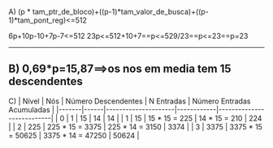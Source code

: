 A) (p * tam_ptr_de_bloco)+((p-1)*tam_valor_de_busca)+((p-1)*tam_pont_reg)<=512

6p+10p-10+7p-7<=512
23p<=512+10+7==p<=529/23==p<=23==p=23

----------------------------------------------------------------------------------------------
B) 0,69*p=15,87==>os nos em media tem 15 descendentes
----------------------------------------------------------------------------------------------
C)
| Nível | Nós  | Número Descendentes | N Entradas | Número Entradas Acumuladas |
|-------|------|---------------------|------------|---------------------------|
| 0     | 1    | 15                  | 14         | 14                        |
| 1     | 15   | 15 * 15 = 225       | 14 * 15 = 210 | 224                     |
| 2     | 225  | 225 * 15 = 3375     | 225 * 14 = 3150 | 3374                   |
| 3     | 3375 | 3375 * 15 = 50625   | 3375 * 14 = 47250 | 50624               |
